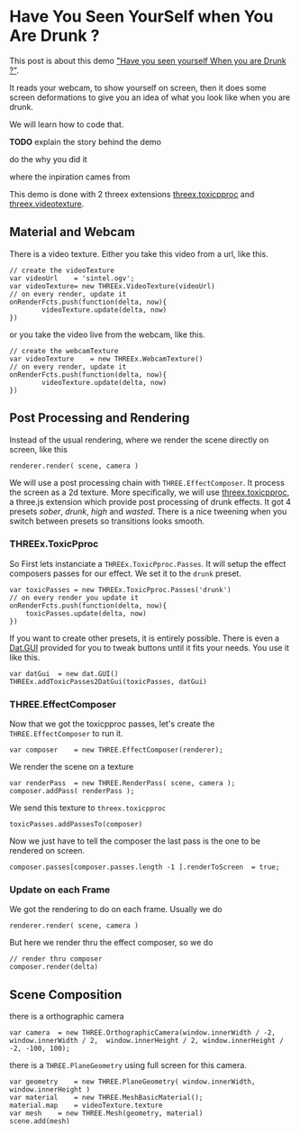 # Have You Seen YourSelf when You Are Drunk ?

This post is about this demo ["Have you seen yourself When you are Drunk ?"]().

It reads your webcam, to show yourself on screen, then it does some screen deformations to give you an idea of what you look like when you are drunk. 

We will learn how to code that.

**TODO** explain the story behind the demo

do the why you did it

where the inpiration cames from

This demo is done with 2 threex extensions
[threex.toxicpproc]()
and 
[threex.videotexture]().

## Material and Webcam

There is a video texture. Either you take this video from a url, like this.

```
// create the videoTexture
var videoUrl	= 'sintel.ogv';
var videoTexture= new THREEx.VideoTexture(videoUrl)
// on every render, update it
onRenderFcts.push(function(delta, now){
		videoTexture.update(delta, now)
})
```

or you take the video live from the webcam, like this.

```
// create the webcamTexture
var videoTexture	= new THREEx.WebcamTexture()
// on every render, update it
onRenderFcts.push(function(delta, now){
		videoTexture.update(delta, now)
})	
```

## Post Processing and Rendering

Instead of the usual rendering, where we render the scene directly on screen, like this

```
renderer.render( scene, camera )
```

We will use a post processing chain with ```THREE.EffectComposer```. It process the screen as a 2d texture.
More specifically, we will use [threex.toxicpproc](), a three.js extension which provide post processing of drunk effects. It got 4 presets *sober*, *drunk*, *high* and *wasted*. There is a nice tweening when you switch between presets so transitions looks smooth.

### THREEx.ToxicPproc

So First lets instanciate a ```THREEx.ToxicPproc.Passes```. It will setup the effect composers passes for our effect. We set it to the ```drunk``` preset.

```
var toxicPasses	= new THREEx.ToxicPproc.Passes('drunk')
// on every render you update it
onRenderFcts.push(function(delta, now){
	toxicPasses.update(delta, now)
})
```

If you want to create other presets, it is entirely possible. There is even a [Dat.GUI]() provided for you to tweak buttons until it fits your needs. You use it like this.

```
var datGui	= new dat.GUI()
THREEx.addToxicPasses2DatGui(toxicPasses, datGui)
```

### THREE.EffectComposer

Now that we got the toxicpproc passes, let's create the ```THREE.EffectComposer``` to run it.

```
var composer	= new THREE.EffectComposer(renderer);
```

We render the scene on a texture

```
var renderPass	= new THREE.RenderPass( scene, camera );
composer.addPass( renderPass );
```

We send this texture to ```threex.toxicpproc```

```
toxicPasses.addPassesTo(composer)
```

Now we just have to tell the composer the last pass is the one to be rendered on screen.

```
composer.passes[composer.passes.length -1 ].renderToScreen	= true;
```	

### Update on each Frame

We got the rendering to do on each frame. Usually we do

```
renderer.render( scene, camera )
```

But here we render thru the effect composer, so we do

```
// render thru composer
composer.render(delta)
```

## Scene Composition

there is a orthographic camera

```
var camera	= new THREE.OrthographicCamera(window.innerWidth / -2, window.innerWidth / 2,  window.innerHeight / 2, window.innerHeight / -2, -100, 100);
```

there is a ```THREE.PlaneGeometry```
using full screen for this camera.

```
var geometry	= new THREE.PlaneGeometry( window.innerWidth, window.innerHeight )
var material	= new THREE.MeshBasicMaterial();
material.map	= videoTexture.texture
var mesh	= new THREE.Mesh(geometry, material)
scene.add(mesh)
```



